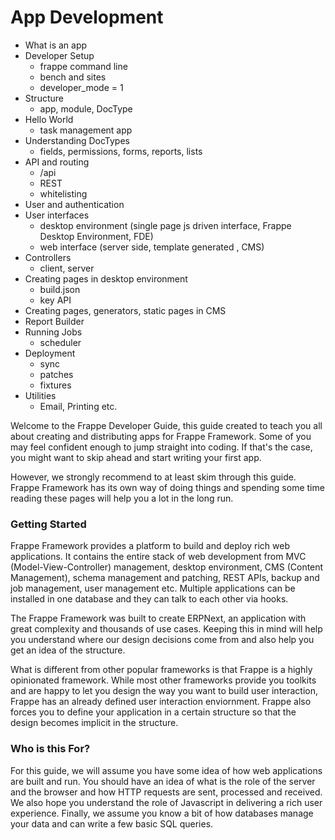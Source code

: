 # App Development

- What is an app
- Developer Setup
  - frappe command line
  - bench and sites
  - developer_mode = 1
- Structure
  - app, module, DocType
- Hello World
  - task management app
- Understanding DocTypes
  - fields, permissions, forms, reports, lists
- API and routing
  - /api
  - REST
  - whitelisting
- User and authentication
- User interfaces
  - desktop environment (single page js driven interface, Frappe Desktop Environment, FDE)
  - web interface (server side, template generated , CMS)
- Controllers
  - client, server
- Creating pages in desktop environment
  - build.json
  - key API
- Creating pages, generators, static pages in CMS
- Report Builder
- Running Jobs
  - scheduler
- Deployment
  - sync
  - patches
  - fixtures 
- Utilities
  - Email, Printing etc.

Welcome to the Frappe Developer Guide, this guide created to teach you all about creating and distributing apps for Frappe Framework. Some of you may feel confident enough to jump straight into coding. If that's the case, you might want to skip ahead and start writing your first app.

However, we strongly recommend to at least skim through this guide. Frappe Framework has its own way of doing things and spending some time reading these pages will help you a lot in the long run.

### Getting Started

Frappe Framework provides a platform to build and deploy rich web applications. It contains the entire stack of web development from MVC (Model-View-Controller) management, desktop environment, CMS (Content Management), schema management and patching, REST APIs, backup and job management, user management etc. Multiple applications can be installed in one database and they can talk to each other via hooks.

The Frappe Framework was built to create ERPNext, an application with great complexity and thousands of use cases. Keeping this in mind will help you understand where our design decisions come from and also help you get an idea of the structure.

What is different from other popular frameworks is that Frappe is a highly opinionated framework. While most other frameworks provide you toolkits and are happy to let you design the way you want to build user interaction, Frappe has an already defined user interaction enviornment. Frappe also forces you to define your application in a certain structure so that the design becomes implicit in the structure.

### Who is this For?

For this guide, we will assume you have some idea of how web applications are built and run. You should have an idea of what is the role of the server and the browser and how HTTP requests are sent, processed and received. We also hope you understand the role of Javascript in delivering a rich user experience. Finally, we assume you know a bit of how databases manage your data and can write a few basic SQL queries.

